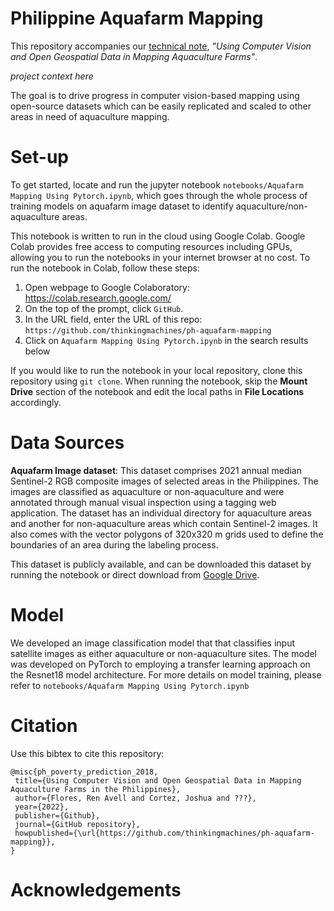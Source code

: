 # Philippine Aquafarm Mapping
This repository accompanies our [technical note](https://docs.google.com/document/d/1WYm-KH0TaujAS3Cw6FD8V3TNrUxQnjIwY6QUh8Ly5Ac/edit?usp=sharing), *"Using Computer Vision and Open Geospatial Data in Mapping Aquaculture Farms"*.

*project context here*

The goal is to drive progress in computer vision-based mapping using open-source datasets which can be easily replicated and scaled to other areas in need of aquaculture mapping. 
    
    
# Set-up
To get started, locate and run the jupyter notebook `notebooks/Aquafarm Mapping Using Pytorch.ipynb`, which goes through the whole process of training models on  aquafarm image dataset to identify aquaculture/non-aquaculture areas. 

This notebook is written to run in the cloud using Google Colab. Google Colab provides free access to computing resources including GPUs, allowing you to run the notebooks in your internet browser at no cost. To run the notebook in Colab, follow these steps:
1. Open webpage to Google Colaboratory: https://colab.research.google.com/
2. On the top of the prompt, click `GitHub`.
3. In the URL field, enter the URL of this repo: `https://github.com/thinkingmachines/ph-aquafarm-mapping`
4. Click on `Aquafarm Mapping Using Pytorch.ipynb` in the search results below

If you would like to run the notebook in your local repository, clone this repository using `git clone`. When running the notebook, skip the **Mount Drive** section of the notebook and edit the local paths in **File Locations** accordingly.

 
# Data Sources
**Aquafarm Image dataset**: This dataset comprises 2021 annual median Sentinel-2 RGB composite images of selected areas in the Philippines. The images are classified as aquaculture or non-aquaculture and were annotated through manual visual inspection using a tagging web application. The dataset has an individual directory for aquaculture areas and another for non-aquaculture areas which contain Sentinel-2 images. It also comes with the vector polygons of 320x320 m grids used to define the boundaries of an area during  the labeling process.

This dataset is publicly available, and can be  downloaded this dataset by running the notebook or direct download from [Google Drive](https://drive.google.com/file/d/1o7eWWIbEDPSgjP5CwEFi9GQsmz6cEyp1/view?usp=sharing).

# Model
We developed an image classification model that that classifies input satellite images as either aquaculture or non-aquaculture sites. The model was developed on PyTorch to employing a transfer learning approach on the Resnet18 model architecture. For more details on model training, please refer to `notebooks/Aquafarm Mapping Using Pytorch.ipynb`
    
# Citation

Use this bibtex to cite this repository:
 
 ```
 @misc{ph_poverty_prediction_2018,
  title={Using Computer Vision and Open Geospatial Data in Mapping Aquaculture Farms in the Philippines},
  author={Flores, Ren Avell and Cortez, Joshua and ???},
  year={2022},
  publisher={Github},
  journal={GitHub repository},
  howpublished={\url{https://github.com/thinkingmachines/ph-aquafarm-mapping}},
}
 ```
    
 # Acknowledgements
 
